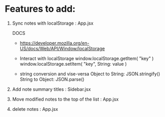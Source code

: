 # Features to add:

1. Sync notes with localStorage : App.jsx

   DOCS

   - https://developer.mozilla.org/en-US/docs/Web/API/Window/localStorage

   - Interact with localStorage
     window.localStorage.getItem( "key" )  
     window.localStorage.setItem( "key", String: value )

   - string conversion and vise-versa
     Object to String: JSON.stringify()
     String to Object: JSON.parse()

2. Add note summary titles : Sidebar.jsx

3. Move modified notes to the top of the list : App.jsx

4. delete notes : App.jsx

